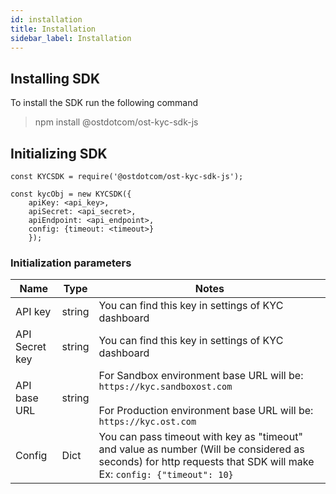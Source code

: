 ```yaml
---
id: installation
title: Installation
sidebar_label: Installation
---
```


## Installing SDK

To install the SDK run the following command <br>
> npm install @ostdotcom/ost-kyc-sdk-js


## Initializing SDK

```
const KYCSDK = require('@ostdotcom/ost-kyc-sdk-js');

const kycObj = new KYCSDK({
    apiKey: <api_key>, 
    apiSecret: <api_secret>, 
    apiEndpoint: <api_endpoint>, 
    config: {timeout: <timeout>}
    });

```

### Initialization parameters

|   Name             |  Type  | Notes   |
|--------------------|--------|---------|
|   API key          |  string      | You can find this key in settings of KYC dashboard        |
|   API Secret key   |  string      | You can find this key in settings of KYC dashboard        |
|   API base URL     |  string      | For Sandbox environment base URL will be: `https://kyc.sandboxost.com`     <br><br>   For Production environment base URL will be: `https://kyc.ost.com`|
|   Config           |  Dict      |  You can pass timeout with key as "timeout" and value as number (Will be considered as seconds) for http requests that SDK will make Ex: `config: {"timeout": 10}`    |

